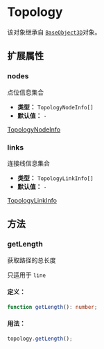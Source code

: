 # Topology

该对象继承自 [`BaseObject3D`](./BaseObject3D)对象。

## 扩展属性

### nodes

点位信息集合

- **类型：** `TopologyNodeInfo[]`
- **默认值：** `-`

[TopologyNodeInfo](../api/topology#createtopology)

### links

连接线信息集合

- **类型：** `TopologyLinkInfo[]`
- **默认值：** `-`

[TopologyLinkInfo](../api/topology#topologylinkinfo)

## 方法

### getLength

获取路径的总长度

只适用于 `line`

#### 定义：

```ts
function getLength(): number;
```

#### 用法：

```ts
topology.getLength();
```
